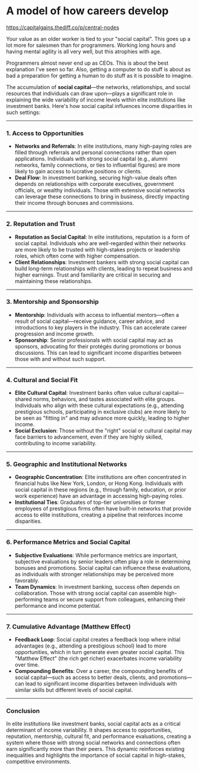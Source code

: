 # A model of how careers develop

https://capitalgains.thediff.co/p/central-nodes

Your value as an older worker is tied to your "social capital". This goes up a lot more for salesmen than for programmers. Working long hours and having mental agility is all very well, but this atrophies with age. 

Programmers almost never end up as CEOs. This is about the best explanation I've seen so far. Also, getting a computer to do stuff is about as bad a preparation for getting a human to do stuff as it is possible to imagine.

The accumulation of **social capital**—the networks, relationships, and social resources that individuals can draw upon—plays a significant role in explaining the wide variability of income levels within elite institutions like investment banks. Here's how social capital influences income disparities in such settings:

---

### 1. **Access to Opportunities**
   - **Networks and Referrals**: In elite institutions, many high-paying roles are filled through referrals and personal connections rather than open applications. Individuals with strong social capital (e.g., alumni networks, family connections, or ties to influential figures) are more likely to gain access to lucrative positions or clients.
   - **Deal Flow**: In investment banking, securing high-value deals often depends on relationships with corporate executives, government officials, or wealthy individuals. Those with extensive social networks can leverage these connections to bring in business, directly impacting their income through bonuses and commissions.

---

### 2. **Reputation and Trust**
   - **Reputation as Social Capital**: In elite institutions, reputation is a form of social capital. Individuals who are well-regarded within their networks are more likely to be trusted with high-stakes projects or leadership roles, which often come with higher compensation.
   - **Client Relationships**: Investment bankers with strong social capital can build long-term relationships with clients, leading to repeat business and higher earnings. Trust and familiarity are critical in securing and maintaining these relationships.

---

### 3. **Mentorship and Sponsorship**
   - **Mentorship**: Individuals with access to influential mentors—often a result of social capital—receive guidance, career advice, and introductions to key players in the industry. This can accelerate career progression and income growth.
   - **Sponsorship**: Senior professionals with social capital may act as sponsors, advocating for their protégés during promotions or bonus discussions. This can lead to significant income disparities between those with and without such support.

---

### 4. **Cultural and Social Fit**
   - **Elite Cultural Capital**: Investment banks often value cultural capital—shared norms, behaviors, and tastes associated with elite groups. Individuals who align with these cultural expectations (e.g., attending prestigious schools, participating in exclusive clubs) are more likely to be seen as "fitting in" and may advance more quickly, leading to higher income.
   - **Social Exclusion**: Those without the "right" social or cultural capital may face barriers to advancement, even if they are highly skilled, contributing to income variability.

---

### 5. **Geographic and Institutional Networks**
   - **Geographic Concentration**: Elite institutions are often concentrated in financial hubs like New York, London, or Hong Kong. Individuals with social capital in these regions (e.g., through family, education, or prior work experience) have an advantage in accessing high-paying roles.
   - **Institutional Ties**: Graduates of top-tier universities or former employees of prestigious firms often have built-in networks that provide access to elite institutions, creating a pipeline that reinforces income disparities.

---

### 6. **Performance Metrics and Social Capital**
   - **Subjective Evaluations**: While performance metrics are important, subjective evaluations by senior leaders often play a role in determining bonuses and promotions. Social capital can influence these evaluations, as individuals with stronger relationships may be perceived more favorably.
   - **Team Dynamics**: In investment banking, success often depends on collaboration. Those with strong social capital can assemble high-performing teams or secure support from colleagues, enhancing their performance and income potential.

---

### 7. **Cumulative Advantage (Matthew Effect)**
   - **Feedback Loop**: Social capital creates a feedback loop where initial advantages (e.g., attending a prestigious school) lead to more opportunities, which in turn generate even greater social capital. This "Matthew Effect" (the rich get richer) exacerbates income variability over time.
   - **Compounding Benefits**: Over a career, the compounding benefits of social capital—such as access to better deals, clients, and promotions—can lead to significant income disparities between individuals with similar skills but different levels of social capital.

---

### Conclusion
In elite institutions like investment banks, social capital acts as a critical determinant of income variability. It shapes access to opportunities, reputation, mentorship, cultural fit, and performance evaluations, creating a system where those with strong social networks and connections often earn significantly more than their peers. This dynamic reinforces existing inequalities and highlights the importance of social capital in high-stakes, competitive environments.
